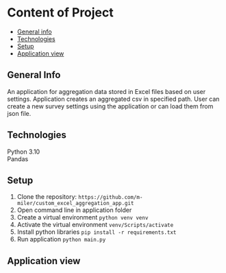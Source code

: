 # Content of Project
* [General info](#general-info)
* [Technologies](#technologies)
* [Setup](#setup)
* [Application view](#application-view)

## General Info
An application for aggregation data stored in Excel files based on user settings.
Application creates an aggregated csv in specified path.
User can create a new survey settings using the application or can load them from json file.

## Technologies

Python 3.10 <br>
Pandas 

## Setup

1. Clone the repository: `https://github.com/m-miler/custom_excel_aggregation_app.git` <br>
2. Open command line in application folder <br>
3. Create a virtual environment `python venv venv` <br>
4. Activate the virtual environment `venv/Scripts/activate` <br>
4. Install python libraries `pip install -r requirements.txt` <br>
2. Run application  `python main.py` <br>

## Application view
 <img scr="https://user-images.githubusercontent.com/62297597/217918473-779da1f6-738c-4aba-b65e-f6fa94d3d16c.png"></img>
